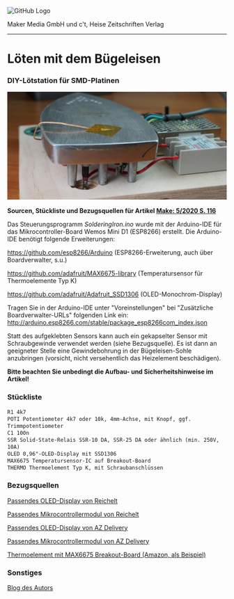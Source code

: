 ![GitHub Logo](http://www.heise.de/make/icons/make_logo.png)

Maker Media GmbH und c't, Heise Zeitschriften Verlag

***

# Löten mit dem Bügeleisen

### DIY-Lötstation für SMD-Platinen

![Picture](https://github.com/MakeMagazinDE/Loeten-mit-dem-Buegeleisen/blob/master/aufm.JPG)

**Sourcen, Stückliste und Bezugsquellen für Artikel [Make: 5/2020 S. 116](https://shop.heise.de/katalog/make-5-2020)**

Das Steuerungsprogramm *SolderingIron.ino* wurde mit der Arduino-IDE für das Mikrocontroller-Board Wemos Mini D1 (ESP8266) erstellt. Die Arduino-IDE benötigt folgende Erweiterungen:

https://github.com/esp8266/Arduino (ESP8266-Erweiterung, auch über Boardverwalter, s.u.)

https://github.com/adafruit/MAX6675-library (Temperatursensor für Thermoelemente Typ K)

https://github.com/adafruit/Adafruit_SSD1306 (OLED-Monochrom-Display)

Tragen Sie in der Arduino-IDE unter "Voreinstellungen" bei "Zusätzliche Boardverwalter-URLs" folgenden Link ein: http://arduino.esp8266.com/stable/package_esp8266com_index.json

Statt des aufgeklebten Sensors kann auch ein gekapselter Sensor mit Schraubgewinde verwendet werden (siehe Bezugsquelle). Es ist dann an geeigneter Stelle eine Gewindebohrung in der Bügeleisen-Sohle anzubringen (vorsicht, nicht versehentlich das Heizelement beschädigen).

**Bitte beachten Sie unbedingt die Aufbau- und Sicherheitshinweise im Artikel!**

### Stückliste
 
    R1 4k7
    POTI Potentiometer 4k7 oder 10k, 4mm-Achse, mit Knopf, ggf. Trimmpotentiometer
    C1 100n
    SSR Solid-State-Relais SSR-10 DA, SSR-25 DA oder ähnlich (min. 250V, 10A)
    OLED 0,96"-OLED-Display mit SSD1306 
    MAX6675 Temperatursensor-IC auf Breakout-Board
    THERMO Thermoelement Typ K, mit Schraubanschlüssen

### Bezugsquellen
    
[Passendes OLED-Display von Reichelt](https://www.reichelt.de/entwicklerboards-display-0-96-oled-display-ssd1306-debo-oled2-0-96-p266107.html)

[Passendes Mikrocontrollermodul von Reichelt](https://www.reichelt.de/d1-mini-esp8266-v3-0-d1-mini-p253978.html)

[Passendes OLED-Display von AZ Delivery](https://www.az-delivery.de/products/0-96zolldisplay)

[Passendes Mikrocontrollermodul von AZ Delivery](https://www.az-delivery.de/products/d1-mini)

[Thermoelement mit MAX6675 Breakout-Board (Amazon, als Beispiel)](https://www.amazon.de/Interface-Thermocouple-Temperature-0%C2%B0C-1024%C2%B0C-Compatible/dp/B073FNJDXW/ref=sr_1_1)

### Sonstiges

[Blog des Autors](https://www.makermoekoe.net/post/maker-moekoe-s-kind-of-soldering-iron)
